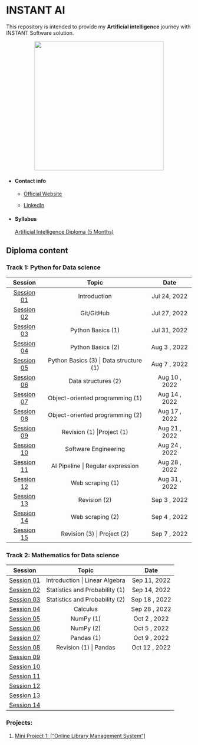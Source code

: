 # INSTANT AI
This repository is intended to provide my **Artificial intelligence** journey with INSTANT Software solution.

<p align="center">
<img src="https://i.ibb.co/5YLhYZL/1.png" alt="" style="width:350px;"/>
    </p> 


- #### Contact info


    - [Official Website](https://www.instant-ss.com/)


    - [LinkedIn](https://www.linkedin.com/company/instantsoftwaresolution/)


- #### Syllabus

  [Artificial Intelligence Diploma (5 Months)](https://drive.google.com/file/d/1wTd9mdGzxWzFVL13FYEI51YvWg9Bv1v5/view)

## Diploma content

### Track 1: Python for Data science


<HTML><div align="center">

|                           Session                            |                  Topic                  |     Date      |
| :----------------------------------------------------------: | :-------------------------------------: | :-----------: |
| [Session 01](https://github.com/AhmedUZaki/INSTANT-AI/tree/main/Track%201_%20Python%20for%20Data%20science/Session%2001) |              Introduction               | Jul 24, 2022  |
| [Session 02](https://github.com/AhmedUZaki/INSTANT-AI/tree/main/Track%201_%20Python%20for%20Data%20science/Session%2002) |               Git/GitHub                | Jul 27, 2022  |
| [Session 03](https://github.com/AhmedUZaki/INSTANT-AI/tree/main/Track%201_%20Python%20for%20Data%20science/Session%2003) |            Python Basics (1)            | Jul 31, 2022  |
| [Session 04](https://github.com/AhmedUZaki/INSTANT-AI/tree/main/Track%201_%20Python%20for%20Data%20science/Session%2004) |            Python Basics (2)            | Aug 3 , 2022  |
| [Session 05](https://github.com/AhmedUZaki/INSTANT-AI/tree/main/Track%201_%20Python%20for%20Data%20science/Session%2005) | Python Basics (3) \| Data structure (1) | Aug 7 , 2022  |
| [Session 06](https://github.com/AhmedUZaki/INSTANT-AI/tree/main/Track%201_%20Python%20for%20Data%20science/Session%2006) |           Data structures (2)           | Aug 10 , 2022 |
| [Session 07](https://github.com/AhmedUZaki/INSTANT-AI/tree/main/Track%201_%20Python%20for%20Data%20science/Session%2007) |     Object-oriented programming (1)     | Aug 14 , 2022 |
| [Session 08](https://github.com/AhmedUZaki/INSTANT-AI/tree/main/Track%201_%20Python%20for%20Data%20science/Session%2008) |     Object-oriented programming (2)     | Aug 17 , 2022 |
| [Session 09](https://github.com/AhmedUZaki/INSTANT-AI/tree/main/Track%201_%20Python%20for%20Data%20science/Session%2009) |       Revision (1) \|Project (1)        | Aug 21 , 2022 |
| [Session 10](https://github.com/AhmedUZaki/INSTANT-AI/tree/main/Track%201_%20Python%20for%20Data%20science/Session%2010) |          Software Engineering           | Aug 24 , 2022 |
| [Session 11](https://github.com/AhmedUZaki/INSTANT-AI/tree/main/Track%201_%20Python%20for%20Data%20science/Session%2011) |    AI Pipeline \| Regular expression    | Aug 28 , 2022 |
| [Session 12](https://github.com/AhmedUZaki/INSTANT-AI/tree/main/Track%201_%20Python%20for%20Data%20science/Session%2012) |            Web scraping (1)             | Aug 31 , 2022 |
| [Session 13](https://github.com/AhmedUZaki/INSTANT-AI/tree/main/Track%201_%20Python%20for%20Data%20science/Session%2013) |              Revision (2)               | Sep 3 , 2022  |
| [Session 14](https://github.com/AhmedUZaki/INSTANT-AI/tree/main/Track%201_%20Python%20for%20Data%20science/Session%2014) |            Web scraping (2)             | Sep 4 , 2022  |
| [Session 15](https://github.com/AhmedUZaki/INSTANT-AI/tree/main/Track%201_%20Python%20for%20Data%20science/Session%2015) |       Revision (3) \| Project (2)       | Sep 7 , 2022  |

</div> </HTML>

### Track 2: Mathematics for Data science


<HTML> <div align="center">

|                           Session                            |             Topic              |     Date      |
| :----------------------------------------------------------: | :----------------------------: | :-----------: |
| [Session 01](https://github.com/AhmedUZaki/INSTANT-AI/tree/main/Track%202_%20Mathematics%20%20for%20Data%20science/Session%2001) | Introduction \| Linear Algebra | Sep 11, 2022  |
| [Session 02](https://github.com/AhmedUZaki/INSTANT-AI/tree/main/Track%202_%20Mathematics%20%20for%20Data%20science/Session%2002) | Statistics and Probability (1) | Sep 14, 2022  |
| [Session 03](https://github.com/AhmedUZaki/INSTANT-AI/tree/main/Track%202_%20Mathematics%20%20for%20Data%20science/Session%2003) | Statistics and Probability (2) | Sep 18 , 2022 |
| [Session 04](https://github.com/AhmedUZaki/INSTANT-AI/tree/main/Track%202_%20Mathematics%20%20for%20Data%20science/Session%2004) |            Calculus            | Sep 28 , 2022 |
| [Session 05](https://github.com/AhmedUZaki/INSTANT-AI/tree/main/Track%202_%20Mathematics%20%20for%20Data%20science/Session%2005) |           NumPy (1)            | Oct 2 , 2022  |
| [Session 06](https://github.com/AhmedUZaki/INSTANT-AI/tree/main/Track%202_%20Mathematics%20%20for%20Data%20science/Session%2006) |           NumPy (2)            | Oct 5 , 2022  |
| [Session 07](https://github.com/AhmedUZaki/INSTANT-AI/tree/main/Track%202_%20Mathematics%20%20for%20Data%20science/Session%2007) |           Pandas (1)           | Oct 9 , 2022  |
| [Session 08](https://github.com/AhmedUZaki/INSTANT-AI/tree/main/Track%202_%20Mathematics%20%20for%20Data%20science/Session%2008) |     Revision (1) \| Pandas     | Oct 12 , 2022 |
| [Session 09](https://github.com/AhmedUZaki/INSTANT-AI/tree/main/Track%202_%20Mathematics%20%20for%20Data%20science/Session%2009) |                                |               |
| [Session 10](https://github.com/AhmedUZaki/INSTANT-AI/tree/main/Track%202_%20Mathematics%20%20for%20Data%20science/Session%2010) |                                |               |
| [Session 11](https://github.com/AhmedUZaki/INSTANT-AI/tree/main/Track%202_%20Mathematics%20%20for%20Data%20science/Session%2011) |                                |               |
| [Session 12](https://github.com/AhmedUZaki/INSTANT-AI/tree/main/Track%202_%20Mathematics%20%20for%20Data%20science/Session%2012) |                                |               |
| [Session 13](https://github.com/AhmedUZaki/INSTANT-AI/tree/main/Track%202_%20Mathematics%20%20for%20Data%20science/Session%2013) |                                |               |
| [Session 14](https://github.com/AhmedUZaki/INSTANT-AI/tree/main/Track%202_%20Mathematics%20%20for%20Data%20science/Session%2014) |                                |               |

</div> </HTML>

### Projects:

1. [Mini Project 1: [“Online Library Management System”]](https://github.com/AhmedUZaki/INSTANT-AI/blob/main/Track%201_%20Python%20for%20Data%20science/Session%2009/Mini%20Project%201_%20Online%20Library%20Management%20System.ipynb) 

